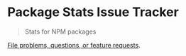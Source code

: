 # Package Stats Issue Tracker

> Stats for NPM packages

[File problems, questions, or feature requests](https://github.com/mrjoelkemp/packagestats-issues/issues).
